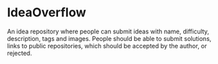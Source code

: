 # IdeaOverflow
 An idea repository where people can submit ideas with name, difficulty, description, tags and images. People should be able to submit solutions, links to public repositories, which should be accepted by the author, or rejected.
